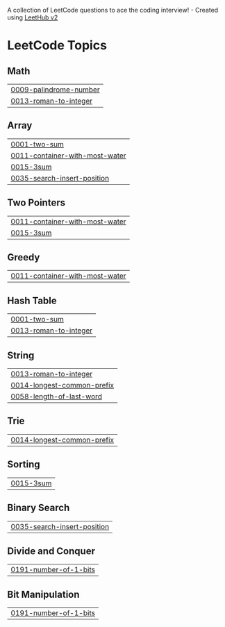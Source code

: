 A collection of LeetCode questions to ace the coding interview! - Created using [LeetHub v2](https://github.com/arunbhardwaj/LeetHub-2.0)
<!---LeetCode Topics Start-->
# LeetCode Topics
## Math
|  |
| ------- |
| [0009-palindrome-number](https://github.com/haideraaftab1/leetcode/tree/master/0009-palindrome-number) |
| [0013-roman-to-integer](https://github.com/haideraaftab1/leetcode/tree/master/0013-roman-to-integer) |
## Array
|  |
| ------- |
| [0001-two-sum](https://github.com/haideraaftab1/leetcode/tree/master/0001-two-sum) |
| [0011-container-with-most-water](https://github.com/haideraaftab1/leetcode/tree/master/0011-container-with-most-water) |
| [0015-3sum](https://github.com/haideraaftab1/leetcode/tree/master/0015-3sum) |
| [0035-search-insert-position](https://github.com/haideraaftab1/leetcode/tree/master/0035-search-insert-position) |
## Two Pointers
|  |
| ------- |
| [0011-container-with-most-water](https://github.com/haideraaftab1/leetcode/tree/master/0011-container-with-most-water) |
| [0015-3sum](https://github.com/haideraaftab1/leetcode/tree/master/0015-3sum) |
## Greedy
|  |
| ------- |
| [0011-container-with-most-water](https://github.com/haideraaftab1/leetcode/tree/master/0011-container-with-most-water) |
## Hash Table
|  |
| ------- |
| [0001-two-sum](https://github.com/haideraaftab1/leetcode/tree/master/0001-two-sum) |
| [0013-roman-to-integer](https://github.com/haideraaftab1/leetcode/tree/master/0013-roman-to-integer) |
## String
|  |
| ------- |
| [0013-roman-to-integer](https://github.com/haideraaftab1/leetcode/tree/master/0013-roman-to-integer) |
| [0014-longest-common-prefix](https://github.com/haideraaftab1/leetcode/tree/master/0014-longest-common-prefix) |
| [0058-length-of-last-word](https://github.com/haideraaftab1/leetcode/tree/master/0058-length-of-last-word) |
## Trie
|  |
| ------- |
| [0014-longest-common-prefix](https://github.com/haideraaftab1/leetcode/tree/master/0014-longest-common-prefix) |
## Sorting
|  |
| ------- |
| [0015-3sum](https://github.com/haideraaftab1/leetcode/tree/master/0015-3sum) |
## Binary Search
|  |
| ------- |
| [0035-search-insert-position](https://github.com/haideraaftab1/leetcode/tree/master/0035-search-insert-position) |
## Divide and Conquer
|  |
| ------- |
| [0191-number-of-1-bits](https://github.com/haideraaftab1/leetcode/tree/master/0191-number-of-1-bits) |
## Bit Manipulation
|  |
| ------- |
| [0191-number-of-1-bits](https://github.com/haideraaftab1/leetcode/tree/master/0191-number-of-1-bits) |
<!---LeetCode Topics End-->